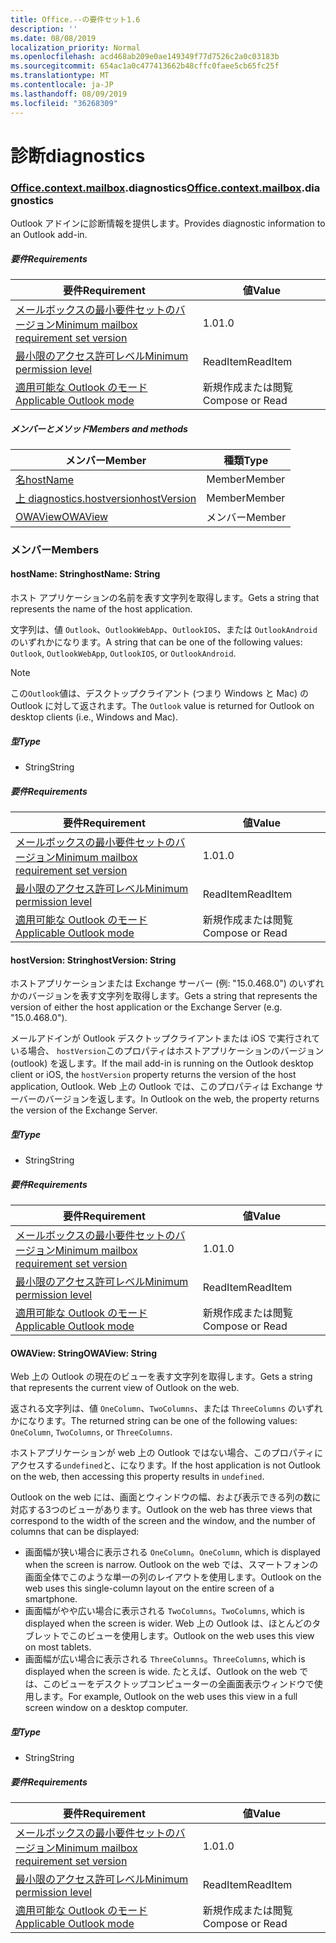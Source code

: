 ```yaml
---
title: Office.--の要件セット1.6
description: ''
ms.date: 08/08/2019
localization_priority: Normal
ms.openlocfilehash: acd468ab209e0ae149349f77d7526c2a0c03183b
ms.sourcegitcommit: 654ac1a0c477413662b48cffc0faee5cb65fc25f
ms.translationtype: MT
ms.contentlocale: ja-JP
ms.lasthandoff: 08/09/2019
ms.locfileid: "36268309"
---
```

# <a name="diagnostics"></a><span data-ttu-id="ae0b3-102">診断</span><span class="sxs-lookup"><span data-stu-id="ae0b3-102">diagnostics</span></span>

### <a name="officeofficemdcontextofficecontextmdmailboxofficecontextmailboxmddiagnostics"></a><span data-ttu-id="ae0b3-103">[Office](Office.md)[.context](Office.context.md)[.mailbox](Office.context.mailbox.md).diagnostics</span><span class="sxs-lookup"><span data-stu-id="ae0b3-103">[Office](Office.md)[.context](Office.context.md)[.mailbox](Office.context.mailbox.md).diagnostics</span></span>

<span data-ttu-id="ae0b3-104">Outlook アドインに診断情報を提供します。</span><span class="sxs-lookup"><span data-stu-id="ae0b3-104">Provides diagnostic information to an Outlook add-in.</span></span>

##### <a name="requirements"></a><span data-ttu-id="ae0b3-105">要件</span><span class="sxs-lookup"><span data-stu-id="ae0b3-105">Requirements</span></span>

|<span data-ttu-id="ae0b3-106">要件</span><span class="sxs-lookup"><span data-stu-id="ae0b3-106">Requirement</span></span>| <span data-ttu-id="ae0b3-107">値</span><span class="sxs-lookup"><span data-stu-id="ae0b3-107">Value</span></span>|
|---|---|
|[<span data-ttu-id="ae0b3-108">メールボックスの最小要件セットのバージョン</span><span class="sxs-lookup"><span data-stu-id="ae0b3-108">Minimum mailbox requirement set version</span></span>](/office/dev/add-ins/reference/requirement-sets/outlook-api-requirement-sets)| <span data-ttu-id="ae0b3-109">1.0</span><span class="sxs-lookup"><span data-stu-id="ae0b3-109">1.0</span></span>|
|[<span data-ttu-id="ae0b3-110">最小限のアクセス許可レベル</span><span class="sxs-lookup"><span data-stu-id="ae0b3-110">Minimum permission level</span></span>](/outlook/add-ins/understanding-outlook-add-in-permissions)| <span data-ttu-id="ae0b3-111">ReadItem</span><span class="sxs-lookup"><span data-stu-id="ae0b3-111">ReadItem</span></span>|
|[<span data-ttu-id="ae0b3-112">適用可能な Outlook のモード</span><span class="sxs-lookup"><span data-stu-id="ae0b3-112">Applicable Outlook mode</span></span>](/outlook/add-ins/#extension-points)| <span data-ttu-id="ae0b3-113">新規作成または閲覧</span><span class="sxs-lookup"><span data-stu-id="ae0b3-113">Compose or Read</span></span>|

##### <a name="members-and-methods"></a><span data-ttu-id="ae0b3-114">メンバーとメソッド</span><span class="sxs-lookup"><span data-stu-id="ae0b3-114">Members and methods</span></span>

| <span data-ttu-id="ae0b3-115">メンバー</span><span class="sxs-lookup"><span data-stu-id="ae0b3-115">Member</span></span> | <span data-ttu-id="ae0b3-116">種類</span><span class="sxs-lookup"><span data-stu-id="ae0b3-116">Type</span></span> |
|--------|------|
| [<span data-ttu-id="ae0b3-117">名</span><span class="sxs-lookup"><span data-stu-id="ae0b3-117">hostName</span></span>](#hostname-string) | <span data-ttu-id="ae0b3-118">Member</span><span class="sxs-lookup"><span data-stu-id="ae0b3-118">Member</span></span> |
| [<span data-ttu-id="ae0b3-119">上 diagnostics.hostversion</span><span class="sxs-lookup"><span data-stu-id="ae0b3-119">hostVersion</span></span>](#hostversion-string) | <span data-ttu-id="ae0b3-120">Member</span><span class="sxs-lookup"><span data-stu-id="ae0b3-120">Member</span></span> |
| [<span data-ttu-id="ae0b3-121">OWAView</span><span class="sxs-lookup"><span data-stu-id="ae0b3-121">OWAView</span></span>](#owaview-string) | <span data-ttu-id="ae0b3-122">メンバー</span><span class="sxs-lookup"><span data-stu-id="ae0b3-122">Member</span></span> |

### <a name="members"></a><span data-ttu-id="ae0b3-123">メンバー</span><span class="sxs-lookup"><span data-stu-id="ae0b3-123">Members</span></span>

#### <a name="hostname-string"></a><span data-ttu-id="ae0b3-124">hostName: String</span><span class="sxs-lookup"><span data-stu-id="ae0b3-124">hostName: String</span></span>

<span data-ttu-id="ae0b3-125">ホスト アプリケーションの名前を表す文字列を取得します。</span><span class="sxs-lookup"><span data-stu-id="ae0b3-125">Gets a string that represents the name of the host application.</span></span>

<span data-ttu-id="ae0b3-126">文字列は、値 `Outlook`、`OutlookWebApp`、`OutlookIOS`、または `OutlookAndroid` のいずれかになります。</span><span class="sxs-lookup"><span data-stu-id="ae0b3-126">A string that can be one of the following values: `Outlook`, `OutlookWebApp`, `OutlookIOS`, or `OutlookAndroid`.</span></span>

> [!NOTE]
> <span data-ttu-id="ae0b3-127">この`Outlook`値は、デスクトップクライアント (つまり Windows と Mac) の Outlook に対して返されます。</span><span class="sxs-lookup"><span data-stu-id="ae0b3-127">The `Outlook` value is returned for Outlook on desktop clients (i.e., Windows and Mac).</span></span>

##### <a name="type"></a><span data-ttu-id="ae0b3-128">型</span><span class="sxs-lookup"><span data-stu-id="ae0b3-128">Type</span></span>

*   <span data-ttu-id="ae0b3-129">String</span><span class="sxs-lookup"><span data-stu-id="ae0b3-129">String</span></span>

##### <a name="requirements"></a><span data-ttu-id="ae0b3-130">要件</span><span class="sxs-lookup"><span data-stu-id="ae0b3-130">Requirements</span></span>

|<span data-ttu-id="ae0b3-131">要件</span><span class="sxs-lookup"><span data-stu-id="ae0b3-131">Requirement</span></span>| <span data-ttu-id="ae0b3-132">値</span><span class="sxs-lookup"><span data-stu-id="ae0b3-132">Value</span></span>|
|---|---|
|[<span data-ttu-id="ae0b3-133">メールボックスの最小要件セットのバージョン</span><span class="sxs-lookup"><span data-stu-id="ae0b3-133">Minimum mailbox requirement set version</span></span>](/office/dev/add-ins/reference/requirement-sets/outlook-api-requirement-sets)| <span data-ttu-id="ae0b3-134">1.0</span><span class="sxs-lookup"><span data-stu-id="ae0b3-134">1.0</span></span>|
|[<span data-ttu-id="ae0b3-135">最小限のアクセス許可レベル</span><span class="sxs-lookup"><span data-stu-id="ae0b3-135">Minimum permission level</span></span>](/outlook/add-ins/understanding-outlook-add-in-permissions)| <span data-ttu-id="ae0b3-136">ReadItem</span><span class="sxs-lookup"><span data-stu-id="ae0b3-136">ReadItem</span></span>|
|[<span data-ttu-id="ae0b3-137">適用可能な Outlook のモード</span><span class="sxs-lookup"><span data-stu-id="ae0b3-137">Applicable Outlook mode</span></span>](/outlook/add-ins/#extension-points)| <span data-ttu-id="ae0b3-138">新規作成または閲覧</span><span class="sxs-lookup"><span data-stu-id="ae0b3-138">Compose or Read</span></span>|

#### <a name="hostversion-string"></a><span data-ttu-id="ae0b3-139">hostVersion: String</span><span class="sxs-lookup"><span data-stu-id="ae0b3-139">hostVersion: String</span></span>

<span data-ttu-id="ae0b3-140">ホストアプリケーションまたは Exchange サーバー (例: "15.0.468.0") のいずれかのバージョンを表す文字列を取得します。</span><span class="sxs-lookup"><span data-stu-id="ae0b3-140">Gets a string that represents the version of either the host application or the Exchange Server (e.g. "15.0.468.0").</span></span>

<span data-ttu-id="ae0b3-141">メールアドインが Outlook デスクトップクライアントまたは iOS で実行されている場合、 `hostVersion`このプロパティはホストアプリケーションのバージョン (outlook) を返します。</span><span class="sxs-lookup"><span data-stu-id="ae0b3-141">If the mail add-in is running on the Outlook desktop client or iOS, the `hostVersion` property returns the version of the host application, Outlook.</span></span> <span data-ttu-id="ae0b3-142">Web 上の Outlook では、このプロパティは Exchange サーバーのバージョンを返します。</span><span class="sxs-lookup"><span data-stu-id="ae0b3-142">In Outlook on the web, the property returns the version of the Exchange Server.</span></span>

##### <a name="type"></a><span data-ttu-id="ae0b3-143">型</span><span class="sxs-lookup"><span data-stu-id="ae0b3-143">Type</span></span>

*   <span data-ttu-id="ae0b3-144">String</span><span class="sxs-lookup"><span data-stu-id="ae0b3-144">String</span></span>

##### <a name="requirements"></a><span data-ttu-id="ae0b3-145">要件</span><span class="sxs-lookup"><span data-stu-id="ae0b3-145">Requirements</span></span>

|<span data-ttu-id="ae0b3-146">要件</span><span class="sxs-lookup"><span data-stu-id="ae0b3-146">Requirement</span></span>| <span data-ttu-id="ae0b3-147">値</span><span class="sxs-lookup"><span data-stu-id="ae0b3-147">Value</span></span>|
|---|---|
|[<span data-ttu-id="ae0b3-148">メールボックスの最小要件セットのバージョン</span><span class="sxs-lookup"><span data-stu-id="ae0b3-148">Minimum mailbox requirement set version</span></span>](/office/dev/add-ins/reference/requirement-sets/outlook-api-requirement-sets)| <span data-ttu-id="ae0b3-149">1.0</span><span class="sxs-lookup"><span data-stu-id="ae0b3-149">1.0</span></span>|
|[<span data-ttu-id="ae0b3-150">最小限のアクセス許可レベル</span><span class="sxs-lookup"><span data-stu-id="ae0b3-150">Minimum permission level</span></span>](/outlook/add-ins/understanding-outlook-add-in-permissions)| <span data-ttu-id="ae0b3-151">ReadItem</span><span class="sxs-lookup"><span data-stu-id="ae0b3-151">ReadItem</span></span>|
|[<span data-ttu-id="ae0b3-152">適用可能な Outlook のモード</span><span class="sxs-lookup"><span data-stu-id="ae0b3-152">Applicable Outlook mode</span></span>](/outlook/add-ins/#extension-points)| <span data-ttu-id="ae0b3-153">新規作成または閲覧</span><span class="sxs-lookup"><span data-stu-id="ae0b3-153">Compose or Read</span></span>|

#### <a name="owaview-string"></a><span data-ttu-id="ae0b3-154">OWAView: String</span><span class="sxs-lookup"><span data-stu-id="ae0b3-154">OWAView: String</span></span>

<span data-ttu-id="ae0b3-155">Web 上の Outlook の現在のビューを表す文字列を取得します。</span><span class="sxs-lookup"><span data-stu-id="ae0b3-155">Gets a string that represents the current view of Outlook on the web.</span></span>

<span data-ttu-id="ae0b3-156">返される文字列は、値 `OneColumn`、`TwoColumns`、または `ThreeColumns` のいずれかになります。</span><span class="sxs-lookup"><span data-stu-id="ae0b3-156">The returned string can be one of the following values: `OneColumn`, `TwoColumns`, or `ThreeColumns`.</span></span>

<span data-ttu-id="ae0b3-157">ホストアプリケーションが web 上の Outlook ではない場合、このプロパティにアクセスする`undefined`と、になります。</span><span class="sxs-lookup"><span data-stu-id="ae0b3-157">If the host application is not Outlook on the web, then accessing this property results in `undefined`.</span></span>

<span data-ttu-id="ae0b3-158">Outlook on the web には、画面とウィンドウの幅、および表示できる列の数に対応する3つのビューがあります。</span><span class="sxs-lookup"><span data-stu-id="ae0b3-158">Outlook on the web has three views that correspond to the width of the screen and the window, and the number of columns that can be displayed:</span></span>

*   <span data-ttu-id="ae0b3-159">画面幅が狭い場合に表示される `OneColumn`。</span><span class="sxs-lookup"><span data-stu-id="ae0b3-159">`OneColumn`, which is displayed when the screen is narrow.</span></span> <span data-ttu-id="ae0b3-160">Outlook on the web では、スマートフォンの画面全体でこのような単一の列のレイアウトを使用します。</span><span class="sxs-lookup"><span data-stu-id="ae0b3-160">Outlook on the web uses this single-column layout on the entire screen of a smartphone.</span></span>
*   <span data-ttu-id="ae0b3-161">画面幅がやや広い場合に表示される `TwoColumns`。</span><span class="sxs-lookup"><span data-stu-id="ae0b3-161">`TwoColumns`, which is displayed when the screen is wider.</span></span> <span data-ttu-id="ae0b3-162">Web 上の Outlook は、ほとんどのタブレットでこのビューを使用します。</span><span class="sxs-lookup"><span data-stu-id="ae0b3-162">Outlook on the web uses this view on most tablets.</span></span>
*   <span data-ttu-id="ae0b3-163">画面幅が広い場合に表示される `ThreeColumns`。</span><span class="sxs-lookup"><span data-stu-id="ae0b3-163">`ThreeColumns`, which is displayed when the screen is wide.</span></span> <span data-ttu-id="ae0b3-164">たとえば、Outlook on the web では、このビューをデスクトップコンピューターの全画面表示ウィンドウで使用します。</span><span class="sxs-lookup"><span data-stu-id="ae0b3-164">For example, Outlook on the web uses this view in a full screen window on a desktop computer.</span></span>

##### <a name="type"></a><span data-ttu-id="ae0b3-165">型</span><span class="sxs-lookup"><span data-stu-id="ae0b3-165">Type</span></span>

*   <span data-ttu-id="ae0b3-166">String</span><span class="sxs-lookup"><span data-stu-id="ae0b3-166">String</span></span>

##### <a name="requirements"></a><span data-ttu-id="ae0b3-167">要件</span><span class="sxs-lookup"><span data-stu-id="ae0b3-167">Requirements</span></span>

|<span data-ttu-id="ae0b3-168">要件</span><span class="sxs-lookup"><span data-stu-id="ae0b3-168">Requirement</span></span>| <span data-ttu-id="ae0b3-169">値</span><span class="sxs-lookup"><span data-stu-id="ae0b3-169">Value</span></span>|
|---|---|
|[<span data-ttu-id="ae0b3-170">メールボックスの最小要件セットのバージョン</span><span class="sxs-lookup"><span data-stu-id="ae0b3-170">Minimum mailbox requirement set version</span></span>](/office/dev/add-ins/reference/requirement-sets/outlook-api-requirement-sets)| <span data-ttu-id="ae0b3-171">1.0</span><span class="sxs-lookup"><span data-stu-id="ae0b3-171">1.0</span></span>|
|[<span data-ttu-id="ae0b3-172">最小限のアクセス許可レベル</span><span class="sxs-lookup"><span data-stu-id="ae0b3-172">Minimum permission level</span></span>](/outlook/add-ins/understanding-outlook-add-in-permissions)| <span data-ttu-id="ae0b3-173">ReadItem</span><span class="sxs-lookup"><span data-stu-id="ae0b3-173">ReadItem</span></span>|
|[<span data-ttu-id="ae0b3-174">適用可能な Outlook のモード</span><span class="sxs-lookup"><span data-stu-id="ae0b3-174">Applicable Outlook mode</span></span>](/outlook/add-ins/#extension-points)| <span data-ttu-id="ae0b3-175">新規作成または閲覧</span><span class="sxs-lookup"><span data-stu-id="ae0b3-175">Compose or Read</span></span>|
